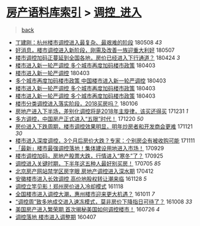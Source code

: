 [房产语料库索引](../../README.md)  > [调控_进入](调控_进入.md)
====
> [back](../README.md)

- [丁建刚：杭州楼市调控进入最复杂、最艰难的阶段](http://jkwz.applinzi.com/ittc/7100664531091194897.html#%E4%B8%81%E5%BB%BA%E5%88%9A%EF%BC%9A%E6%9D%AD%E5%B7%9E%E6%A5%BC%E5%B8%82%E8%B0%83%E6%8E%A7%E8%BF%9B%E5%85%A5%E6%9C%80%E5%A4%8D%E6%9D%82%E3%80%81%E6%9C%80%E8%89%B0%E9%9A%BE%E7%9A%84%E9%98%B6%E6%AE%B5) 180508 *43* 
- [好消息，楼市调控进入新阶段，刚需及改善一族迎重大利好](http://jkwz.applinzi.com/ittc/7100076965040227334.html#%E5%A5%BD%E6%B6%88%E6%81%AF%EF%BC%8C%E6%A5%BC%E5%B8%82%E8%B0%83%E6%8E%A7%E8%BF%9B%E5%85%A5%E6%96%B0%E9%98%B6%E6%AE%B5%EF%BC%8C%E5%88%9A%E9%9C%80%E5%8F%8A%E6%94%B9%E5%96%84%E4%B8%80%E6%97%8F%E8%BF%8E%E9%87%8D%E5%A4%A7%E5%88%A9%E5%A5%BD) 180507  
- [楼市调控加码正蔓延到全国各地，房价已经进入下行通道？](http://jkwz.applinzi.com/ittc/7095579350546252811.html#%E6%A5%BC%E5%B8%82%E8%B0%83%E6%8E%A7%E5%8A%A0%E7%A0%81%E6%AD%A3%E8%94%93%E5%BB%B6%E5%88%B0%E5%85%A8%E5%9B%BD%E5%90%84%E5%9C%B0%EF%BC%8C%E6%88%BF%E4%BB%B7%E5%B7%B2%E7%BB%8F%E8%BF%9B%E5%85%A5%E4%B8%8B%E8%A1%8C%E9%80%9A%E9%81%93%EF%BC%9F) 180424 *3* 
- [楼市进入新一轮严调控 多个城市再度加码楼市政策](http://jkwz.applinzi.com/ittc/7087795720721794055.html#%E6%A5%BC%E5%B8%82%E8%BF%9B%E5%85%A5%E6%96%B0%E4%B8%80%E8%BD%AE%E4%B8%A5%E8%B0%83%E6%8E%A7+%E5%A4%9A%E4%B8%AA%E5%9F%8E%E5%B8%82%E5%86%8D%E5%BA%A6%E5%8A%A0%E7%A0%81%E6%A5%BC%E5%B8%82%E6%94%BF%E7%AD%96) 180403  
- [楼市进入新一轮严调控](http://jkwz.applinzi.com/ittc/7087771101516268561.html#%E6%A5%BC%E5%B8%82%E8%BF%9B%E5%85%A5%E6%96%B0%E4%B8%80%E8%BD%AE%E4%B8%A5%E8%B0%83%E6%8E%A7) 180403  
- [多个城市再度加码楼市政策 中国楼市进入新一轮严调控](http://jkwz.applinzi.com/ittc/7087694853788140560.html#%E5%A4%9A%E4%B8%AA%E5%9F%8E%E5%B8%82%E5%86%8D%E5%BA%A6%E5%8A%A0%E7%A0%81%E6%A5%BC%E5%B8%82%E6%94%BF%E7%AD%96+%E4%B8%AD%E5%9B%BD%E6%A5%BC%E5%B8%82%E8%BF%9B%E5%85%A5%E6%96%B0%E4%B8%80%E8%BD%AE%E4%B8%A5%E8%B0%83%E6%8E%A7) 180403  
- [楼市进入新一轮严调控 多个城市再度加码楼市政策](http://jkwz.applinzi.com/ittc/7087677297463395344.html#%E6%A5%BC%E5%B8%82%E8%BF%9B%E5%85%A5%E6%96%B0%E4%B8%80%E8%BD%AE%E4%B8%A5%E8%B0%83%E6%8E%A7+%E5%A4%9A%E4%B8%AA%E5%9F%8E%E5%B8%82%E5%86%8D%E5%BA%A6%E5%8A%A0%E7%A0%81%E6%A5%BC%E5%B8%82%E6%94%BF%E7%AD%96) 180403  
- [楼市进入新一轮严调控 多个城市再度加码楼市政策](http://jkwz.applinzi.com/ittc/7087659426901394449.html#%E6%A5%BC%E5%B8%82%E8%BF%9B%E5%85%A5%E6%96%B0%E4%B8%80%E8%BD%AE%E4%B8%A5%E8%B0%83%E6%8E%A7+%E5%A4%9A%E4%B8%AA%E5%9F%8E%E5%B8%82%E5%86%8D%E5%BA%A6%E5%8A%A0%E7%A0%81%E6%A5%BC%E5%B8%82%E6%94%BF%E7%AD%96) 180403  
- [楼市分类调控进入落实阶段，2018买房吗？](http://jkwz.applinzi.com/ittc/7055427920430892049.html#%E6%A5%BC%E5%B8%82%E5%88%86%E7%B1%BB%E8%B0%83%E6%8E%A7%E8%BF%9B%E5%85%A5%E8%90%BD%E5%AE%9E%E9%98%B6%E6%AE%B5%EF%BC%8C2018%E4%B9%B0%E6%88%BF%E5%90%97%EF%BC%9F) 180106  
- [房地产进入下半场，差别化调控将是2018年主旋律，该买还得买](http://jkwz.applinzi.com/ittc/7053321024563577862.html#%E6%88%BF%E5%9C%B0%E4%BA%A7%E8%BF%9B%E5%85%A5%E4%B8%8B%E5%8D%8A%E5%9C%BA%EF%BC%8C%E5%B7%AE%E5%88%AB%E5%8C%96%E8%B0%83%E6%8E%A7%E5%B0%86%E6%98%AF2018%E5%B9%B4%E4%B8%BB%E6%97%8B%E5%BE%8B%EF%BC%8C%E8%AF%A5%E4%B9%B0%E8%BF%98%E5%BE%97%E4%B9%B0) 171231 *1* 
- [多方调控，中国房产正式进入“五限”时代！](http://jkwz.applinzi.com/ittc/7049166371399664656.html#%E5%A4%9A%E6%96%B9%E8%B0%83%E6%8E%A7%EF%BC%8C%E4%B8%AD%E5%9B%BD%E6%88%BF%E4%BA%A7%E6%AD%A3%E5%BC%8F%E8%BF%9B%E5%85%A5%E2%80%9C%E4%BA%94%E9%99%90%E2%80%9D%E6%97%B6%E4%BB%A3%EF%BC%81) 171220 *50* 
- [房价进入下跌周期，楼市调控效果明显，明年炒房者和开发商会更难](http://jkwz.applinzi.com/ittc/7038463345429054481.html#%E6%88%BF%E4%BB%B7%E8%BF%9B%E5%85%A5%E4%B8%8B%E8%B7%8C%E5%91%A8%E6%9C%9F%EF%BC%8C%E6%A5%BC%E5%B8%82%E8%B0%83%E6%8E%A7%E6%95%88%E6%9E%9C%E6%98%8E%E6%98%BE%EF%BC%8C%E6%98%8E%E5%B9%B4%E7%82%92%E6%88%BF%E8%80%85%E5%92%8C%E5%BC%80%E5%8F%91%E5%95%86%E4%BC%9A%E6%9B%B4%E9%9A%BE) 171121 *30* 
- [楼市进入深度调控，3个月后房价大跌？专家：个别房企有被收购可能](http://jkwz.applinzi.com/ittc/7034640385530397713.html#%E6%A5%BC%E5%B8%82%E8%BF%9B%E5%85%A5%E6%B7%B1%E5%BA%A6%E8%B0%83%E6%8E%A7%EF%BC%8C3%E4%B8%AA%E6%9C%88%E5%90%8E%E6%88%BF%E4%BB%B7%E5%A4%A7%E8%B7%8C%EF%BC%9F%E4%B8%93%E5%AE%B6%EF%BC%9A%E4%B8%AA%E5%88%AB%E6%88%BF%E4%BC%81%E6%9C%89%E8%A2%AB%E6%94%B6%E8%B4%AD%E5%8F%AF%E8%83%BD) 171111  
- [「最新」楼市最强调控落地！集体建设用地进入市场！](http://jkwz.applinzi.com/ittc/7018807340827149329.html#%E3%80%8C%E6%9C%80%E6%96%B0%E3%80%8D%E6%A5%BC%E5%B8%82%E6%9C%80%E5%BC%BA%E8%B0%83%E6%8E%A7%E8%90%BD%E5%9C%B0%EF%BC%81%E9%9B%86%E4%BD%93%E5%BB%BA%E8%AE%BE%E7%94%A8%E5%9C%B0%E8%BF%9B%E5%85%A5%E5%B8%82%E5%9C%BA%EF%BC%81) 170929  
- [楼市调控加码，房地产股票大跌，行情进入“寒冬”了？](http://jkwz.applinzi.com/ittc/7017326944797066257.html#%E6%A5%BC%E5%B8%82%E8%B0%83%E6%8E%A7%E5%8A%A0%E7%A0%81%EF%BC%8C%E6%88%BF%E5%9C%B0%E4%BA%A7%E8%82%A1%E7%A5%A8%E5%A4%A7%E8%B7%8C%EF%BC%8C%E8%A1%8C%E6%83%85%E8%BF%9B%E5%85%A5%E2%80%9C%E5%AF%92%E5%86%AC%E2%80%9D%E4%BA%86%EF%BC%9F) 170925  
- [调控进入关键时期，下半年这五种人最好别买房！](http://jkwz.applinzi.com/ittc/6986870405951128580.html#%E8%B0%83%E6%8E%A7%E8%BF%9B%E5%85%A5%E5%85%B3%E9%94%AE%E6%97%B6%E6%9C%9F%EF%BC%8C%E4%B8%8B%E5%8D%8A%E5%B9%B4%E8%BF%99%E4%BA%94%E7%A7%8D%E4%BA%BA%E6%9C%80%E5%A5%BD%E5%88%AB%E4%B9%B0%E6%88%BF%EF%BC%81) 170705 *85* 
- [北京房产网站禁学区房字眼 房地产调控进入深水期](http://jkwz.applinzi.com/ittc/6955559440425157637.html#%E5%8C%97%E4%BA%AC%E6%88%BF%E4%BA%A7%E7%BD%91%E7%AB%99%E7%A6%81%E5%AD%A6%E5%8C%BA%E6%88%BF%E5%AD%97%E7%9C%BC+%E6%88%BF%E5%9C%B0%E4%BA%A7%E8%B0%83%E6%8E%A7%E8%BF%9B%E5%85%A5%E6%B7%B1%E6%B0%B4%E6%9C%9F) 170412  
- [安徽楼市进入长效调控 高价地股权转让潮来临](http://jkwz.applinzi.com/ittc/6905479555573089285.html#%E5%AE%89%E5%BE%BD%E6%A5%BC%E5%B8%82%E8%BF%9B%E5%85%A5%E9%95%BF%E6%95%88%E8%B0%83%E6%8E%A7+%E9%AB%98%E4%BB%B7%E5%9C%B0%E8%82%A1%E6%9D%83%E8%BD%AC%E8%AE%A9%E6%BD%AE%E6%9D%A5%E4%B8%B4) 161128 *5* 
- [调控立竿见影！郑州房价进入冷却模式](http://jkwz.applinzi.com/ittc/6901888719694332932.html#%E8%B0%83%E6%8E%A7%E7%AB%8B%E7%AB%BF%E8%A7%81%E5%BD%B1%EF%BC%81%E9%83%91%E5%B7%9E%E6%88%BF%E4%BB%B7%E8%BF%9B%E5%85%A5%E5%86%B7%E5%8D%B4%E6%A8%A1%E5%BC%8F) 161118  
- [全国楼市进入调控大潮，惠州楼市迎来更大机遇？](http://jkwz.applinzi.com/ittc/6887735482376520709.html#%E5%85%A8%E5%9B%BD%E6%A5%BC%E5%B8%82%E8%BF%9B%E5%85%A5%E8%B0%83%E6%8E%A7%E5%A4%A7%E6%BD%AE%EF%BC%8C%E6%83%A0%E5%B7%9E%E6%A5%BC%E5%B8%82%E8%BF%8E%E6%9D%A5%E6%9B%B4%E5%A4%A7%E6%9C%BA%E9%81%87%EF%BC%9F) 161011 *7* 
- [“调控周”致多地成交进入速冻模式，莫非房价下降指日可待了？](http://jkwz.applinzi.com/ittc/6886688656831546372.html#%E2%80%9C%E8%B0%83%E6%8E%A7%E5%91%A8%E2%80%9D%E8%87%B4%E5%A4%9A%E5%9C%B0%E6%88%90%E4%BA%A4%E8%BF%9B%E5%85%A5%E9%80%9F%E5%86%BB%E6%A8%A1%E5%BC%8F%EF%BC%8C%E8%8E%AB%E9%9D%9E%E6%88%BF%E4%BB%B7%E4%B8%8B%E9%99%8D%E6%8C%87%E6%97%A5%E5%8F%AF%E5%BE%85%E4%BA%86%EF%BC%9F) 161008 *33* 
- [美国房产进入繁荣期 首次揭秘美国如何调控楼市！](http://jkwz.applinzi.com/ittc/6859114284923225093.html#%E7%BE%8E%E5%9B%BD%E6%88%BF%E4%BA%A7%E8%BF%9B%E5%85%A5%E7%B9%81%E8%8D%A3%E6%9C%9F+%E9%A6%96%E6%AC%A1%E6%8F%AD%E7%A7%98%E7%BE%8E%E5%9B%BD%E5%A6%82%E4%BD%95%E8%B0%83%E6%8E%A7%E6%A5%BC%E5%B8%82%EF%BC%81) 160726 *4* 
- [调控落地 楼市进入调整期](http://jkwz.applinzi.com/ittc/6818310556364571652.html#%E8%B0%83%E6%8E%A7%E8%90%BD%E5%9C%B0+%E6%A5%BC%E5%B8%82%E8%BF%9B%E5%85%A5%E8%B0%83%E6%95%B4%E6%9C%9F) 160407  
